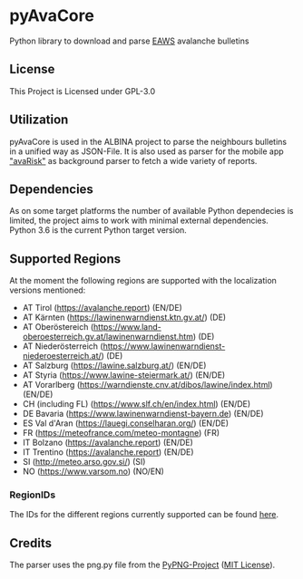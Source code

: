 # pyAvaCore

Python library to download and parse [EAWS](https://www.avalanches.org/) avalanche bulletins

## License

This Project is Licensed under GPL-3.0

## Utilization

pyAvaCore is used in the ALBINA project to parse the neighbours bulletins in a unified way as JSON-File.
It is also used as parser for the mobile app ["avaRisk"](https://github.com/fridlmue/harbour-avarisk) as background parser to fetch a wide variety of reports.

## Dependencies

As on some target platforms the number of available Python dependecies is limited, the project aims to work with minimal external dependencies. Python 3.6 is the current Python target version.

## Supported Regions
At the moment the following regions are supported with the localization versions mentioned:
- AT Tirol (https://avalanche.report) (EN/DE)
- AT Kärnten (https://lawinenwarndienst.ktn.gv.at/) (DE)
- AT Oberöstereich (https://www.land-oberoesterreich.gv.at/lawinenwarndienst.htm) (DE)
- AT Niederösterreich (https://www.lawinenwarndienst-niederoesterreich.at/) (DE)
- AT Salzburg (https://lawine.salzburg.at/) (EN/DE)
- AT Styria (https://www.lawine-steiermark.at/) (EN/DE)
- AT Vorarlberg (https://warndienste.cnv.at/dibos/lawine/index.html) (EN/DE)
- CH (including FL) (https://www.slf.ch/en/index.html) (EN/DE)
- DE Bavaria (https://www.lawinenwarndienst-bayern.de) (EN/DE)
- ES Val d'Aran (https://lauegi.conselharan.org/) (EN/DE)
- FR (https://meteofrance.com/meteo-montagne) (FR)
- IT Bolzano (https://avalanche.report) (EN/DE)
- IT Trentino (https://avalanche.report) (EN/DE)
- SI (http://meteo.arso.gov.si/) (SI)
- NO (https://www.varsom.no) (NO/EN)

### RegionIDs

The IDs for the different regions currently supported can be found [here](REGIONS.md).

## Credits

The parser uses the png.py file from the [PyPNG-Project](https://github.com/drj11/pypng) ([MIT License](https://github.com/drj11/pypng/blob/main/LICENCE)).
